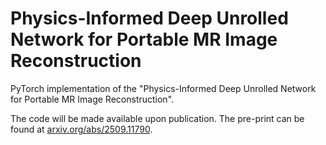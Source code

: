 # Physics-Informed Deep Unrolled Network for Portable MR Image Reconstruction

PyTorch implementation of the "Physics-Informed Deep Unrolled Network for Portable MR Image Reconstruction".

The code will be made available upon publication. The pre-print can be found at [arxiv.org/abs/2509.11790](https://arxiv.org/abs/2509.11790).
